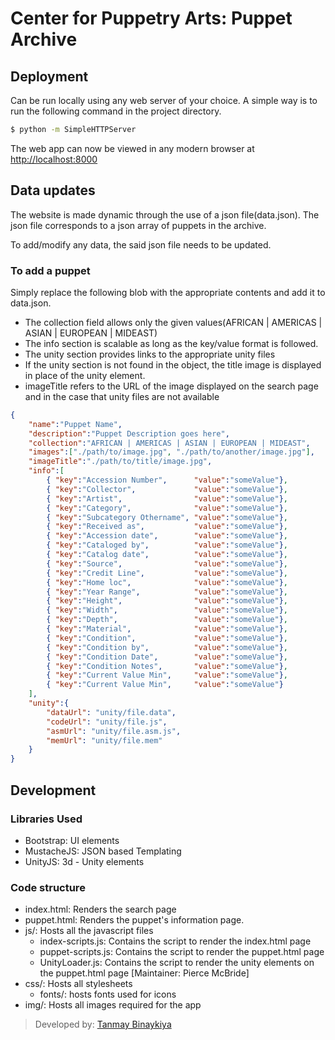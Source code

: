 # Center for Puppetry Arts: Puppet Archive

## Deployment

Can be run locally using any web server of your choice. A simple way is to run the following command in the project directory.
```sh
$ python -m SimpleHTTPServer
```
The web app can now be viewed in any modern browser at [http://localhost:8000](http://localhost:8000)

## Data updates

The website is made dynamic through the use of a json file(data.json). The json file corresponds to a json array of puppets in the archive.

To add/modify any data, the said json file needs to be updated.

### To add a puppet
Simply replace the following blob with the appropriate contents and add it to data.json.

* The collection field allows only the given values(AFRICAN | AMERICAS | ASIAN | EUROPEAN | MIDEAST)
* The info section is scalable as long as the key/value format is followed.
* The unity section provides links to the appropriate unity files
* If the unity section is not found in the object, the title image is displayed in place of the unity element.
* imageTitle refers to the URL of the image displayed on the search page and in the case that unity files are not available

```json
{
    "name":"Puppet Name",
    "description":"Puppet Description goes here",
    "collection":"AFRICAN | AMERICAS | ASIAN | EUROPEAN | MIDEAST",
    "images":["./path/to/image.jpg", "./path/to/another/image.jpg"],
    "imageTitle":"./path/to/title/image.jpg",
    "info":[
        { "key":"Accession Number",      "value":"someValue"}, 
        { "key":"Collector",             "value":"someValue"}, 
        { "key":"Artist",                "value":"someValue"}, 
        { "key":"Category",              "value":"someValue"}, 
        { "key":"Subcategory Othername", "value":"someValue"}, 
        { "key":"Received as",           "value":"someValue"}, 
        { "key":"Accession date",        "value":"someValue"}, 
        { "key":"Cataloged by",          "value":"someValue"}, 
        { "key":"Catalog date",          "value":"someValue"}, 
        { "key":"Source",                "value":"someValue"}, 
        { "key":"Credit Line",           "value":"someValue"}, 
        { "key":"Home loc",              "value":"someValue"}, 
        { "key":"Year Range",            "value":"someValue"}, 
        { "key":"Height",                "value":"someValue"},
        { "key":"Width",                 "value":"someValue"},
        { "key":"Depth",                 "value":"someValue"},
        { "key":"Material",              "value":"someValue"},
        { "key":"Condition",             "value":"someValue"},
        { "key":"Condition by",          "value":"someValue"},
        { "key":"Condition Date",        "value":"someValue"},
        { "key":"Condition Notes",       "value":"someValue"},
        { "key":"Current Value Min",     "value":"someValue"},
        { "key":"Current Value Min",     "value":"someValue"}
    ],
    "unity":{
        "dataUrl": "unity/file.data",
        "codeUrl": "unity/file.js",
        "asmUrl": "unity/file.asm.js",
        "memUrl": "unity/file.mem"
    }
}
```

## Development

### Libraries Used
* Bootstrap: UI elements
* MustacheJS: JSON based Templating  
* UnityJS: 3d - Unity elements


### Code structure

* index.html: Renders the search page
* puppet.html: Renders the puppet's information page.
* js/: Hosts all the javascript files
    * index-scripts.js: Contains the script to render the index.html page
    * puppet-scripts.js: Contains the script to render the puppet.html page
    * UnityLoader.js: Contains the script to render the unity elements on the puppet.html page [Maintainer: Pierce McBride]
* css/: Hosts all stylesheets
    * fonts/: hosts fonts used for icons
* img/: Hosts all images required for the app

> Developed by: [Tanmay Binaykiya](mailto:btanmay@gatech.edu)
